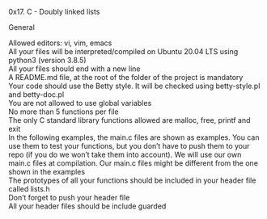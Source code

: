 0x17. C - Doubly linked lists

General

Allowed editors: vi, vim, emacs  
All your files will be interpreted/compiled on Ubuntu 20.04 LTS using python3 (version 3.8.5)  
All your files should end with a new line   
A README.md file, at the root of the folder of the project is mandatory   
Your code should use the Betty style. It will be checked using betty-style.pl and betty-doc.pl   
You are not allowed to use global variables   
No more than 5 functions per file    
The only C standard library functions allowed are malloc, free, printf and exit    
In the following examples, the main.c files are shown as examples. You can use them to test your functions, but you don’t have to push them to your repo (if you do we won’t take them into account). We will use our own main.c files at compilation. Our main.c files might be different from the one shown in the examples    
The prototypes of all your functions should be included in your header file called lists.h     
Don’t forget to push your header file    
All your header files should be include guarded
